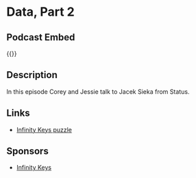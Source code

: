 # Data, Part 2


## Podcast Embed
{{<podcast-embed url="https://embed.sounder.fm/play/491596">}} 

## Description
In this episode Corey and Jessie talk to Jacek Sieka from Status.

## Links 
- [Infinity Keys puzzle](http://infinitykeys.io/puzzle/hiodata)

## Sponsors
- [Infinity Keys]()

